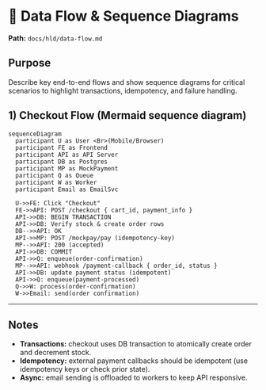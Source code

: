 # 🔁 Data Flow & Sequence Diagrams

**Path:** `docs/hld/data-flow.md`

## Purpose

Describe key end-to-end flows and show sequence diagrams for critical scenarios to highlight transactions, idempotency, and failure handling.

## 1) Checkout Flow (Mermaid sequence diagram)

```mermaid
sequenceDiagram
  participant U as User <Br>(Mobile/Browser)
  participant FE as Frontend
  participant API as API Server
  participant DB as Postgres
  participant MP as MockPayment
  participant Q as Queue
  participant W as Worker
  participant Email as EmailSvc

  U->>FE: Click "Checkout"
  FE->>API: POST /checkout { cart_id, payment_info }
  API->>DB: BEGIN TRANSACTION
  API->>DB: Verify stock & create order rows
  DB-->>API: OK
  API->>MP: POST /mockpay/pay (idempotency-key)
  MP-->>API: 200 (accepted)
  API->>DB: COMMIT
  API->>Q: enqueue(order-confirmation)
  MP-->>API: webhook /payment-callback { order_id, status }
  API->>DB: update payment status (idempotent)
  API->>Q: enqueue(payment-processed)
  Q->>W: process(order-confirmation)
  W->>Email: send(order confirmation)
```

---

## Notes

- **Transactions:** checkout uses DB transaction to atomically create order and decrement stock.
- **Idempotency:** external payment callbacks should be idempotent (use idempotency keys or check prior state).
- **Async:** email sending is offloaded to workers to keep API responsive.
